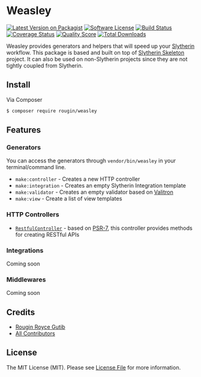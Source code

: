 # Weasley

[![Latest Version on Packagist][ico-version]][link-packagist]
[![Software License][ico-license]](LICENSE.md)
[![Build Status][ico-travis]][link-travis]
[![Coverage Status][ico-scrutinizer]][link-scrutinizer]
[![Quality Score][ico-code-quality]][link-code-quality]
[![Total Downloads][ico-downloads]][link-downloads]

Weasley provides generators and helpers that will speed up your [Slytherin](https://github.com/rougin/slytherin) workflow. This package is based and built on top of [Slytherin Skeleton](https://github.com/rougin/slytherin) project. It can also be used on non-Slytherin projects since they are not tightly coupled from Slytherin.

## Install

Via Composer

``` bash
$ composer require rougin/weasley
```

## Features

### Generators

You can access the generators through `vendor/bin/weasley` in your terminal/command line.

* `make:controller` - Creates a new HTTP controller
* `make:integration` - Creates an empty Slytherin Integration template
* `make:validator` - Creates an empty validator based on [Valitron](https://github.com/vlucas/valitron)
* `make:view` - Create a list of view templates

### HTTP Controllers

* [`RestfulController`](https://github.com/rougin/weasley/blob/master/src/Http/Controllers/RestfulController.php) - based on [PSR-7](http://www.php-fig.org/psr/psr-7), this controller provides methods for creating RESTful APIs

### Integrations

Coming soon

### Middlewares

Coming soon

## Credits

- [Rougin Royce Gutib][link-author]
- [All Contributors][link-contributors]

## License

The MIT License (MIT). Please see [License File](LICENSE.md) for more information.

[link-author]: https://github.com/rougin
[link-contributors]: ../../contributors

[ico-version]: https://img.shields.io/packagist/v/rougin/weasley.svg?style=flat-square
[ico-license]: https://img.shields.io/badge/license-MIT-brightgreen.svg?style=flat-square
[ico-travis]: https://img.shields.io/travis/rougin/weasley/master.svg?style=flat-square
[ico-scrutinizer]: https://img.shields.io/scrutinizer/coverage/g/rougin/weasley.svg?style=flat-square
[ico-code-quality]: https://img.shields.io/scrutinizer/g/rougin/weasley.svg?style=flat-square
[ico-downloads]: https://img.shields.io/packagist/dt/rougin/weasley.svg?style=flat-square

[link-packagist]: https://packagist.org/packages/rougin/weasley
[link-travis]: https://travis-ci.org/rougin/weasley
[link-scrutinizer]: https://scrutinizer-ci.com/g/rougin/weasley/code-structure
[link-code-quality]: https://scrutinizer-ci.com/g/rougin/weasley
[link-downloads]: https://packagist.org/packages/rougin/weasley
[link-author]: https://github.com/rougin
[link-contributors]: ../../contributors